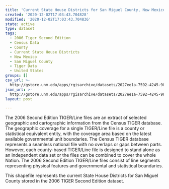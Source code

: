 ```yaml
---
title: 'Current State House Districts for San Miguel County, New Mexico, 2006se TIGER'
created: '2020-12-02T17:03:43.704828'
modified: '2020-12-02T17:03:43.704836'
state: active
type: dataset
tags:
  - 2006 Tiger Second Edition
  - Census Data
  - County
  - Current State House Districts
  - New Mexico
  - San Miguel County
  - Tiger Data
  - United States
groups: []
csv_url: >-
  http://gstore.unm.edu/apps/rgisarchive/datasets/2027ee1a-7592-4245-986a-f9e34bf066b2/tgr2006se_sanm_sldlcu.derived.csv
json_url: >-
  http://gstore.unm.edu/apps/rgisarchive/datasets/2027ee1a-7592-4245-986a-f9e34bf066b2/tgr2006se_sanm_sldlcu.derived.json
layout: post

---
```

The 2006 Second Edition TIGER/Line files are an extract of selected geographic and cartographic information from the Census TIGER database.  The geographic coverage for a single TIGER/Line file is a county or statistical equivalent entity, with the coverage area based on the latest available governmental unit boundaries. The Census TIGER database represents a seamless national file with no overlaps or gaps between parts.  However, each county-based TIGER/Line file is designed to stand alone as an independent data set or the files can be combined to cover the whole Nation.  The 2006 Second Edition  TIGER/Line files consist of line segments representing physical features and governmental and statistical boundaries.  

This shapefile represents the current State House Districts for San Miguel County stored in the 2006 TIGER Second Edition dataset.
